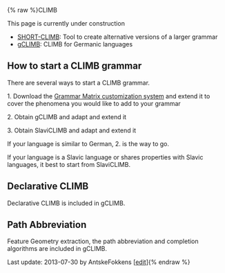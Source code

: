 {% raw %}CLIMB

This page is currently under construction

- [SHORT-CLIMB](https://blog.inductorsoftware.com/docsproto/garage/ClimbShortClimb): Tool to create alternative versions
of a larger grammar
- [gCLIMB](https://blog.inductorsoftware.com/docsproto/garage/Climb_GClimb): CLIMB for Germanic languages

## How to start a CLIMB grammar

There are several ways to start a CLIMB grammar.

1\. Download the [Grammar Matrix customization
system](http://www.delph-in.net/matrix/) and extend it to cover the
phenomena you would like to add to your grammar

2\. Obtain gCLIMB and adapt and extend it

3\. Obtain SlaviCLIMB and adapt and extend it

If your language is similar to German, 2. is the way to go.

If your language is a Slavic language or shares properties with Slavic
languages, it best to start from SlaviCLIMB.

## Declarative CLIMB

Declarative CLIMB is included in gCLIMB.

## Path Abbreviation

Feature Geometry extraction, the path abbreviation and completion
algorithms are included in gCLIMB.

Last update: 2013-07-30 by AntskeFokkens [[edit](https://github.com/delph-in/docs/wiki/ClimbTop/_edit)]{% endraw %}